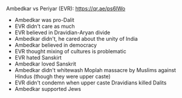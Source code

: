 Ambedkar vs Periyar (EVR): https://qr.ae/ps6lWo


- Ambedkar was pro-Dalit
- EVR didn't care as much
- EVR believed in Dravidian-Aryan divide
- Ambedkar didn't, he cared about the unity of India
- Ambedkar believed in democracy
- EVR thought mixing of cultures is problematic
- EVR hated Sanskirt
- Ambedkar loved Sanskrit
- Ambedkar didn't whitewash Moplah massacre by Muslims against Hindus (though they were upper caste)
- EVR didn't condemn when upper caste Dravidians killed Dalits
- Ambedkar supported Jews